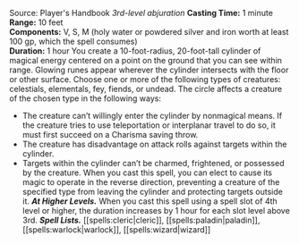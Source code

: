 Source: Player's Handbook
*3rd-level abjuration*
**Casting Time:** 1 minute  
**Range:** 10 feet  
**Components:** V, S, M (holy water or powdered silver and iron worth at least 100 gp, which the spell consumes)  
**Duration:** 1 hour
You create a 10-foot-radius, 20-foot-tall cylinder of magical energy centered on a point on the ground that you can see within range. Glowing runes appear wherever the cylinder intersects with the floor or other surface.
Choose one or more of the following types of creatures: celestials, elementals, fey, fiends, or undead. The circle affects a creature of the chosen type in the following ways:
* The creature can’t willingly enter the cylinder by nonmagical means. If the creature tries to use teleportation or interplanar travel to do so, it must first succeed on a Charisma saving throw.
* The creature has disadvantage on attack rolls against targets within the cylinder.
* Targets within the cylinder can’t be charmed, frightened, or possessed by the creature.
When you cast this spell, you can elect to cause its magic to operate in the reverse direction, preventing a creature of the specified type from leaving the cylinder and protecting targets outside it.
***At Higher Levels.*** When you cast this spell using a spell slot of 4th level or higher, the duration increases by 1 hour for each slot level above 3rd.
***Spell Lists.*** [[spells:cleric|cleric]], [[spells:paladin|paladin]], [[spells:warlock|warlock]], [[spells:wizard|wizard]]
